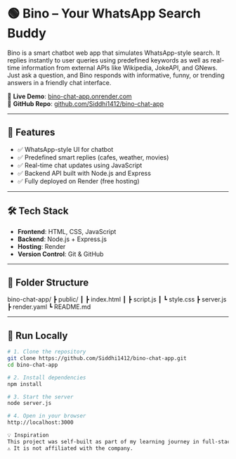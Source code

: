 # 🟢 Bino – Your WhatsApp Search Buddy

Bino is a smart chatbot web app that simulates WhatsApp-style search. It replies instantly to user queries using predefined keywords as well as real-time information from external APIs like Wikipedia, JokeAPI, and GNews. Just ask a question, and Bino responds with informative, funny, or trending answers in a friendly chat interface. 

🔗 **Live Demo**: [bino-chat-app.onrender.com](https://bino-chat-app.onrender.com)  
📁 **GitHub Repo**: [github.com/Siddhi1412/bino-chat-app](https://github.com/Siddhi1412/bino-chat-app)

---

## 🚀 Features

- ✅ WhatsApp-style UI for chatbot
- ✅ Predefined smart replies (cafes, weather, movies)
- ✅ Real-time chat updates using JavaScript
- ✅ Backend API built with Node.js and Express
- ✅ Fully deployed on Render (free hosting)

---

## 🛠️ Tech Stack

- **Frontend**: HTML, CSS, JavaScript  
- **Backend**: Node.js + Express.js  
- **Hosting**: Render  
- **Version Control**: Git & GitHub  

---

## 📁 Folder Structure

bino-chat-app/
┣ public/
┃ ┣ index.html
┃ ┣ script.js
┃ ┗ style.css
┣ server.js
┣ render.yaml
┗ README.md

---

## 🔧 Run Locally

```bash
# 1. Clone the repository
git clone https://github.com/Siddhi1412/bino-chat-app.git
cd bino-chat-app

# 2. Install dependencies
npm install

# 3. Start the server
node server.js

# 4. Open in your browser
http://localhost:3000

💡 Inspiration
This project was self-built as part of my learning journey in full-stack development — inspired by a backend internship screening task at Boni (Bino).
⚠️ It is not affiliated with the company.
